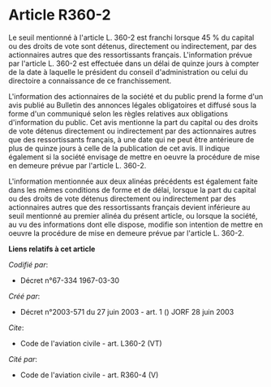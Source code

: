 # Article R360-2

Le seuil mentionné à l'article L. 360-2 est franchi lorsque 45 % du capital ou des droits de vote sont détenus, directement
ou indirectement, par des actionnaires autres que des ressortissants français. L'information prévue par l'article L. 360-2
est effectuée dans un délai de quinze jours à compter de la date à laquelle le président du conseil d'administration ou celui
du directoire a connaissance de ce franchissement. 

L'information des actionnaires de la société et du public prend la forme d'un avis publié au Bulletin des annonces légales
obligatoires et diffusé sous la forme d'un communiqué selon les règles relatives aux obligations d'information du public. Cet
avis mentionne la part du capital ou des droits de vote détenus directement ou indirectement par des actionnaires autres que
des ressortissants français, à une date qui ne peut être antérieure de plus de quinze jours à celle de la publication de cet
avis. Il indique également si la société envisage de mettre en oeuvre la procédure de mise en demeure prévue par l'article L.
360-2. 

L'information mentionnée aux deux alinéas précédents est également faite dans les mêmes conditions de forme et de délai,
lorsque la part du capital ou des droits de vote détenus directement ou indirectement par des actionnaires autres que des
ressortissants français devient inférieure au seuil mentionné au premier alinéa du présent article, ou lorsque la société, au
vu des informations dont elle dispose, modifie son intention de mettre en oeuvre la procédure de mise en demeure prévue par
l'article L. 360-2.

**Liens relatifs à cet article**

_Codifié par_:

  - Décret n°67-334 1967-03-30

_Créé par_:

  - Décret n°2003-571 du 27 juin 2003 - art. 1 () JORF 28 juin 2003

_Cite_:

  - Code de l'aviation civile - art. L360-2 (VT)

_Cité par_:

  - Code de l'aviation civile - art. R360-4 (V)
